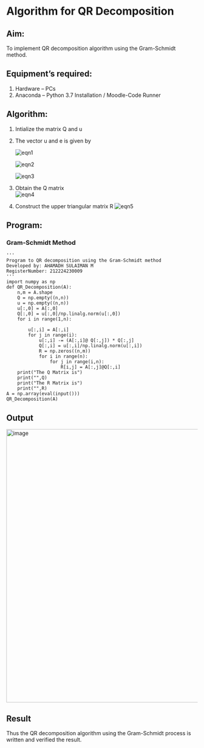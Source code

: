 # Algorithm for QR Decomposition
## Aim:
To implement QR decomposition algorithm using the Gram-Schmidt method.
## Equipment’s required:
1.	Hardware – PCs
2.	Anaconda – Python 3.7 Installation / Moodle-Code Runner
## Algorithm:
1.	Intialize the matrix Q and u
2.	The vector u and e is given by

    ![eqn1](./ex4.jpg)

    ![eqn2](./ex6.jpg)

    ![eqn3](./ex3.jpg)

3.	Obtain the Q matrix   
    ![eqn4](./ex1.jpg)
4.	Construct the upper triangular matrix R
    ![eqn5](./ex2.jpg)

## Program:

### Gram-Schmidt Method

```
''' 
Program to QR decomposition using the Gram-Schmidt method
Developed by: AHAMADH SULAIMAN M
RegisterNumber: 212224230009
'''
import numpy as np
def QR_Decomposition(A):
    n,m = A.shape
    Q = np.empty((n,n))
    u = np.empty((n,n))
    u[:,0] = A[:,0]
    Q[:,0] = u[:,0]/np.linalg.norm(u[:,0])
    for i in range(1,n):
        
        u[:,i] = A[:,i]
        for j in range(i):
            u[:,i] -= (A[:,i]@ Q[:,j]) * Q[:,j]
            Q[:,i] = u[:,i]/np.linalg.norm(u[:,i])
            R = np.zeros((n,m))
            for i in range(n):
                for j in range(i,n):
                    R[i,j] = A[:,j]@Q[:,i]
    print("The Q Matrix is")
    print("",Q)
    print("The R Matrix is")
    print("",R)
A = np.array(eval(input()))
QR_Decomposition(A)

```
## Output

<img width="1232" height="718" alt="image" src="https://github.com/user-attachments/assets/98f4ffa0-2279-41fa-80ef-e748669bb3b4" />

## Result
Thus the QR decomposition algorithm using the Gram-Schmidt process is written and verified the result.
